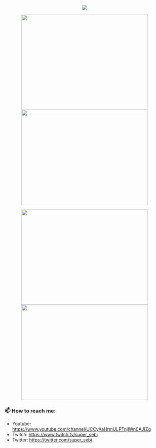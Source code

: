 <p align="center"><a href="https://github.com/Bufkin/github-readme-stats">
  <img align="center" src="https://github-readme-stats.vercel.app/api?username=Bufkin&show_icons=true&theme=tokyonight" />
</a></p>

<p align="center"><a href="https://wakatime.com/@Bufkin">
  <img align="center" width="400" height="300" src="https://wakatime.com/share/@Bufkin/354789fc-2f75-4dee-b921-66e318342c26.svg" />
</a>
<a href="https://wakatime.com/@Bufkin">
  <img align="center" width="400" height="300" src="https://wakatime.com/share/@Bufkin/ad5552f7-47f6-4a48-9791-8ba9f98bd4bf.svg" />
</a></p>

<p align="center"><a href="https://wakatime.com/@Bufkin">
  <img align="center" width="400" height="300" src="https://wakatime.com/share/@Bufkin/6e96cd52-a2fc-42ea-9325-f8d7663856f2.svg" />
</a>
<a href="https://wakatime.com/@Bufkin">
  <img align="center" width="400" height="300" src="https://wakatime.com/share/@Bufkin/e9203a2a-bf21-4524-bd4a-d02b9f7d3dc5.svg" />
</a></p>

### 📫 How to reach me:

- Youtube: <https://www.youtube.com/channel/UCCyXaHrmULPTnjIWn0AJIZg>
- Twitch: <https://www.twitch.tv/super_sebi>
- Twitter: <https://twitter.com/super_sebi>
